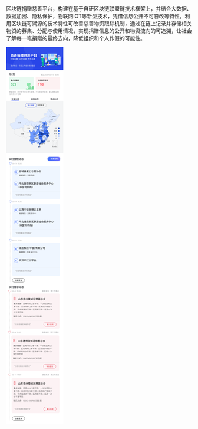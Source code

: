 区块链捐赠慈善平台，构建在基于自研区块链联盟链技术框架上，并结合大数据、数据加密、隐私保护，物联网IOT等新型技术，凭借信息公开不可篡改等特性，利用区块链可溯源的技术特性可改善慈善物资跟踪机制，通过在链上记录并存储相关物资的募集、分配与使用情况，实现捐赠信息的公开和物资流向的可追溯，让社会了解每一笔捐赠的最终去向，降低组织和个人作假的可能性。

![index](img/csjz.png)
